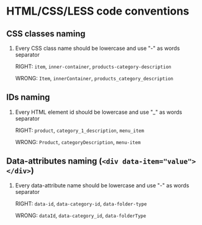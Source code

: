 # HTML/CSS/LESS code conventions

## CSS classes naming

1. Every CSS class name should be lowercase and use "-" as words separator

    RIGHT: `item`, `inner-container`, `products-category-description`

    WRONG: `Item`, `innerContainer`, `products_category_description`

## IDs naming

1. Every HTML element id should be lowercase and use "_" as words separator

    RIGHT: `product`, `category_1_description`, `menu_item`

    WRONG: `Product`, `categoryDescription`, `menu-item`

## Data-attributes naming (`<div data-item="value"></div>`)

1. Every data-attribute name should be lowercase and use "-" as words separator

    RIGHT: `data-id`, `data-category-id`, `data-folder-type`

    WRONG: `dataId`, `data-category_id`, `data-folderType`